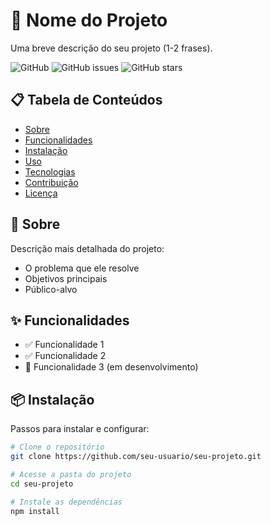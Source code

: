 # 🚀 Nome do Projeto

Uma breve descrição do seu projeto (1-2 frases).

![GitHub](https://img.shields.io/github/license/seu-usuario/seu-projeto)
![GitHub issues](https://img.shields.io/github/issues/seu-usuario/seu-projeto)
![GitHub stars](https://img.shields.io/github/stars/seu-usuario/seu-projeto?style=social)

## 📋 Tabela de Conteúdos

- [Sobre](#-sobre)
- [Funcionalidades](#-funcionalidades)
- [Instalação](#-instalação)
- [Uso](#-uso)
- [Tecnologias](#-tecnologias)
- [Contribuição](#-contribuição)
- [Licença](#-licença)

## 🚀 Sobre

Descrição mais detalhada do projeto:
- O problema que ele resolve
- Objetivos principais
- Público-alvo

## ✨ Funcionalidades

- ✅ Funcionalidade 1
- ✅ Funcionalidade 2
- 🔄 Funcionalidade 3 (em desenvolvimento)

## 📦 Instalação

Passos para instalar e configurar:

```bash
# Clone o repositório
git clone https://github.com/seu-usuario/seu-projeto.git

# Acesse a pasta do projeto
cd seu-projeto

# Instale as dependências
npm install
